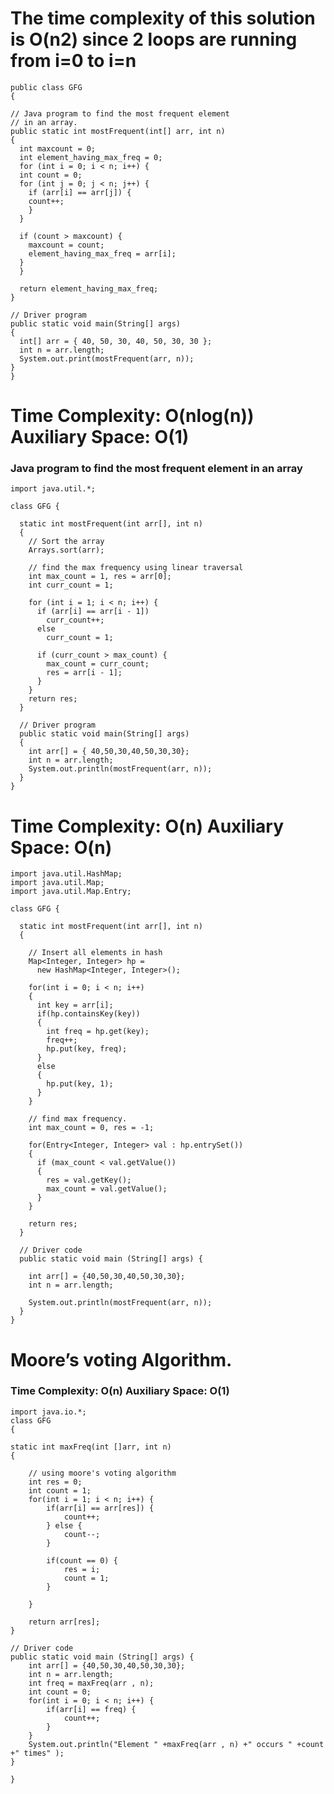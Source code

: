 # The time complexity of this solution is O(n2) since 2 loops are running from i=0 to i=n

    public class GFG
    {

    // Java program to find the most frequent element
    // in an array.
    public static int mostFrequent(int[] arr, int n)
    {
      int maxcount = 0;
      int element_having_max_freq = 0;
      for (int i = 0; i < n; i++) {
      int count = 0;
      for (int j = 0; j < n; j++) {
        if (arr[i] == arr[j]) {
        count++;
        }
      }

      if (count > maxcount) {
        maxcount = count;
        element_having_max_freq = arr[i];
      }
      }

      return element_having_max_freq;
    }

    // Driver program
    public static void main(String[] args)
    {
      int[] arr = { 40, 50, 30, 40, 50, 30, 30 };
      int n = arr.length;
      System.out.print(mostFrequent(arr, n));
    }
    }
    
 # Time Complexity: O(nlog(n))  Auxiliary Space: O(1)
 
  ###  Java program to find the most frequent element in an array

    import java.util.*;

    class GFG {

      static int mostFrequent(int arr[], int n)
      {
        // Sort the array
        Arrays.sort(arr);

        // find the max frequency using linear traversal
        int max_count = 1, res = arr[0];
        int curr_count = 1;

        for (int i = 1; i < n; i++) {
          if (arr[i] == arr[i - 1])
            curr_count++;
          else
            curr_count = 1;

          if (curr_count > max_count) {
            max_count = curr_count;
            res = arr[i - 1];
          }
        }
        return res;
      }

      // Driver program
      public static void main(String[] args)
      {
        int arr[] = { 40,50,30,40,50,30,30};
        int n = arr.length;
        System.out.println(mostFrequent(arr, n));
      }
    }


  # Time Complexity: O(n)  Auxiliary Space: O(n)
  
    import java.util.HashMap;
    import java.util.Map;
    import java.util.Map.Entry;

    class GFG {

      static int mostFrequent(int arr[], int n)
      {

        // Insert all elements in hash
        Map<Integer, Integer> hp =
          new HashMap<Integer, Integer>();

        for(int i = 0; i < n; i++)
        {
          int key = arr[i];
          if(hp.containsKey(key))
          {
            int freq = hp.get(key);
            freq++;
            hp.put(key, freq);
          }
          else
          {
            hp.put(key, 1);
          }
        }

        // find max frequency.
        int max_count = 0, res = -1;

        for(Entry<Integer, Integer> val : hp.entrySet())
        {
          if (max_count < val.getValue())
          {
            res = val.getKey();
            max_count = val.getValue();
          }
        }

        return res;
      }

      // Driver code
      public static void main (String[] args) {

        int arr[] = {40,50,30,40,50,30,30};
        int n = arr.length;

        System.out.println(mostFrequent(arr, n));
      }
    }

# Moore’s voting Algorithm.
### Time Complexity: O(n) Auxiliary Space: O(1)

    import java.io.*;
    class GFG
    {

    static int maxFreq(int []arr, int n)
    {

        // using moore's voting algorithm
        int res = 0;
        int count = 1;
        for(int i = 1; i < n; i++) {
            if(arr[i] == arr[res]) {
                count++;
            } else {
                count--;
            }

            if(count == 0) {
                res = i;
                count = 1;
            }

        }

        return arr[res];
    }

    // Driver code
    public static void main (String[] args) {
        int arr[] = {40,50,30,40,50,30,30};
        int n = arr.length;
        int freq = maxFreq(arr , n);
        int count = 0;
        for(int i = 0; i < n; i++) {
            if(arr[i] == freq) {
                count++;
            }
        }
        System.out.println("Element " +maxFreq(arr , n) +" occurs " +count +" times" );
    }

    }




